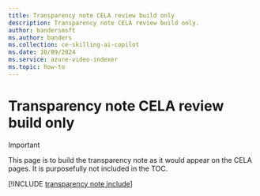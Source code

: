 ```yaml
---
title: Transparency note CELA review build only  
description: Transparency note CELA review build only.
author: bandersmsft
ms.author: banders
ms.collection: ce-skilling-ai-copilot
ms.date: 10/09/2024
ms.service: azure-video-indexer
ms.topic: how-to
---
```


# Transparency note CELA review build only

> [!IMPORTANT] 
> This page is to build the transparency note as it would appear on the CELA pages.  It is purposefully not included in the TOC.

[!INCLUDE [transparency note include](./includes/transparency-aggregated.md)]
